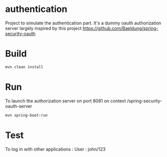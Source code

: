 # authentication
Project to simulate the authentication part.
It's a dummy oauth authorization server largely inspired by this project https://github.com/Baeldung/spring-security-oauth

# Build
```sh
mvn clean install
```

# Run
To launch the authorization server on port 8081 on context /spring-security-oauth-server 
```sh
mvn spring-boot:run
```

# Test 
To log in with other applications : 
User : john/123

